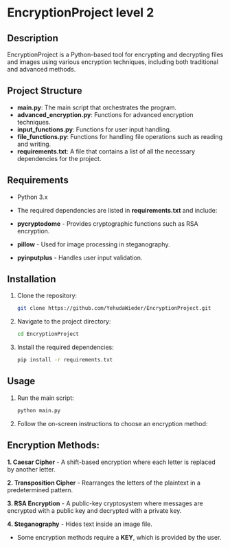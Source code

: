 # EncryptionProject level 2

## Description
EncryptionProject is a Python-based tool for encrypting and decrypting files and images using various encryption techniques, including both traditional and advanced methods.
## Project Structure

- **main.py**: The main script that orchestrates the program.
- **advanced_encryption.py**: Functions for advanced encryption techniques.
- **input_functions.py**: Functions for user input handling.
- **file_functions.py**: Functions for handling file operations such as reading and writing.
- **requirements.txt**: A file that contains a list of all the necessary dependencies for the project.



## Requirements
- Python 3.x

- The required dependencies are listed in **requirements.txt** and include:
- **pycryptodome** - Provides cryptographic functions such as RSA encryption.
- **pillow** - Used for image processing in steganography.
- **pyinputplus** - Handles user input validation.

## Installation

1. Clone the repository:
   ```bash
   git clone https://github.com/YehudaWieder/EncryptionProject.git
   ```

2. Navigate to the project directory:
   ```bash
   cd EncryptionProject
   ```
   
3. Install the required dependencies:
   ```bash
   pip install -r requirements.txt
   ```

## Usage

1. Run the main script:
   ```bash
   python main.py
   ```

2. Follow the on-screen instructions to choose an encryption method:

## Encryption Methods:  

   **1. Caesar Cipher** - A shift-based encryption where each letter is replaced by another letter.  
   
   **2. Transposition Cipher** - Rearranges the letters of the plaintext in a predetermined pattern.  
   
   **3. RSA Encryption** - A public-key cryptosystem where messages are encrypted with a public key and decrypted with a private key.  
   
   **4. Steganography** - Hides text inside an image file.  
   
   - Some encryption methods require a **KEY**, which is provided by the user.

